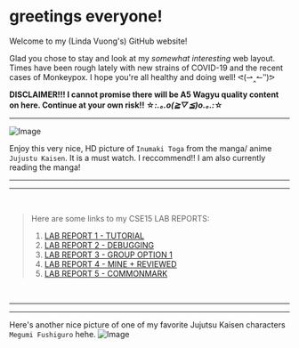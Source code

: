 # **greetings everyone!**

Welcome to my (Linda Vuong's) GitHub website! 

Glad you chose to stay and look at my *somewhat interesting* web layout. Times have been rough lately with new strains of COVID-19 and the recent cases of Monkeypox. I hope you're all healthy and doing well! ᕙ(⇀‸↼‶)ᕗ

  **DISCLAIMER!!! I cannot promise there will be A5 Wagyu quality content on here. Continue at your own risk!! ☆*:.｡.o(≧▽≦)o.｡.:*☆**
  
  --- 
  ![Image](https://i0.wp.com/pbs.twimg.com/media/E2aDn5KXIAU337Z.jpg)


Enjoy this very nice, HD picture of `Inumaki Toga` from the manga/ anime `Jujustu Kaisen`. It is a must watch. I reccommend!! I am also currently reading the manga!

  --- 
  ---

  &nbsp;
  
  > Here are some links to my CSE15 LAB REPORTS: 
  >  1. [LAB REPORT 1 - TUTORIAL ](https://lhvuong11.github.io/cse15L-lab-reports/lab-report-1-week-2.html)
  > 2. [LAB REPORT 2 - DEBUGGING ](https://lhvuong11.github.io/cse15L-lab-reports/lab-report-2-week-4.html)
  > 3. [LAB REPORT 3 - GROUP OPTION 1 ](https://lhvuong11.github.io/cse15L-lab-reports/lab-report-3-week-6.html)
  > 4. [LAB REPORT 4 - MINE + REVIEWED ](https://lhvuong11.github.io/cse15L-lab-reports/lab-report-4-week-8.html)
  > 5. [LAB REPORT 5 - COMMONMARK](https://lhvuong11.github.io/cse15L-lab-reports/lab-report-5-week-10.html)

  &nbsp;

  ---
  ---

  Here's another nice picture of one of my favorite Jujutsu Kaisen characters   `Megumi Fushiguro` hehe.
  ![Image](megumi.jpg)
